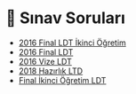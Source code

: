 # 📃 Sınav Soruları

<!--YPackage.YGitbookIntegration-tarafından-otomatik-oluşturulmuştur-->

- [2016 Final LDT İkinci Öğretim](2016%20Final%20LDT%20%C4%B0kinci%20%C3%96%C4%9Fretim.pdf)
- [2016 Final LDT](2016%20Final%20LDT.pdf)
- [2016 Vize LDT](2016%20Vize%20LDT.pdf)
- [2018 Hazırlık LTD](2018%20Haz%C4%B1rl%C4%B1k%20LTD.pdf)
- [Final İkinci Öğretim LDT](Final%20%C4%B0kinci%20%C3%96%C4%9Fretim%20LDT.pdf)

<!--YPackage.YGitbookIntegration-tarafından-otomatik-oluşturulmuştur-->

